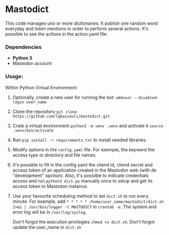 # Mastodict

This code manages uno or more dictionaries. It publish one random word everyday and listen mentions in order to perform several actions. It's possible to see the actions in the action.yaml file. 

### Dependencies

-   **Python 3**
-   Mastodon account

### Usage:

Within Python Virtual Environment:

1. Optionally, create a new user for running the bot: `adduser --disabled-login user_name`

2. Clone the repository `git clone https://github.com/lgbaixauli/mastodict.git` 

3. Crate a virtual environment `python3 -m venv .venv` and activate it `source .venv/bin/activate`

4. Run `pip install -r requirements.txt` to install needed libraries.  

5. Modify options in the `config.yaml` file. For exemple, the keyword the access type or directory and file names.

6. It's possible to fill in the config yaml the cliend id, cliend secret and access token of an application created in the Mastodon web (with de "development" opction). Also, it's possilbe to indicate credentials access and run `python3 dict.py` manually once to setup and get its access token to Mastodon instance.

7. Use your favourite scheduling method to set `dict.sh` to run every minute. For example,  add  `* * * * * /home/user_name/mastodict/dict.sh 2>&1 | /usr/bin/logger -t MASTODICT` in `crontab -e`. The system and error log will be in `/var/log/syslog`. 

   Don't forgot the execution privilegies `chmod +x dict.sh`. 
   Don't forgot update the user_name in `dict.sh`
